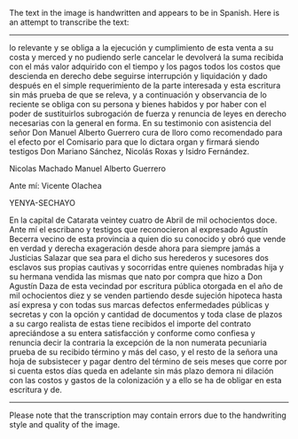 The text in the image is handwritten and appears to be in Spanish. Here is an attempt to transcribe the text:

---

lo relevante y se obliga a la ejecución y cumplimiento de esta venta a su costa y merced y no pudiendo serle cancelar le devolverá la suma recibida con el más valor adquirido con el tiempo y los pagos todos los costos que descienda en derecho debe seguirse interrupción y liquidación y dado después en el simple requerimiento de la parte interesada y esta escritura sin más prueba de que se releva, y a continuación y observancia de lo reciente se obliga con su persona y bienes habidos y por haber con el poder de sustituirlos subrogación de fuerza y renuncia de leyes en derecho necesarias con la general en forma. En su testimonio con asistencia del señor Don Manuel Alberto Guerrero cura de lloro como recomendado para el efecto por el Comisario para que lo dictara organ y firmará siendo testigos Don Mariano Sánchez, Nicolás Roxas y Isidro Fernández.

Nicolas Machado
Manuel Alberto Guerrero

Ante mí: Vicente Olachea

YENYA-SECHAYO

En la capital de Catarata veintey cuatro de Abril de mil ochocientos doce. Ante mí el escribano y testigos que reconocieron al expresado Agustín Becerra vecino de esta provincia a quien dio su conocido y obró que vende en verdad y derecha exageración desde ahora para siempre jamás a Justicias Salazar que sea para el dicho sus herederos y sucesores dos esclavos sus propias cautivas y socorridas entre quienes nombradas hija y su hermana vendida las mismas que nato por compra que hizo a Don Agustín Daza de esta vecindad por escritura pública otorgada en el año de mil ochocientos diez y se venden partiendo desde sujeción hipoteca hasta así expresa y con todas sus marcas defectos enfermedades públicas y secretas y con la opción y cantidad de documentos y toda clase de plazos a su cargo realista de estas tiene recibidos el importe del contrato apreciándose a su entera satisfacción y conforme como confiesa y renuncia decir la contraria la excepción de la non numerata pecuniaria prueba de su recibido término y más del caso, y el resto de la señora una hoja de subsistecer y pagar dentro del término de seis meses que corre por si cuenta estos días queda en adelante sin más plazo demora ni dilación con las costos y gastos de la colonización y a ello se ha de obligar en esta escritura y de.

---

Please note that the transcription may contain errors due to the handwriting style and quality of the image.
